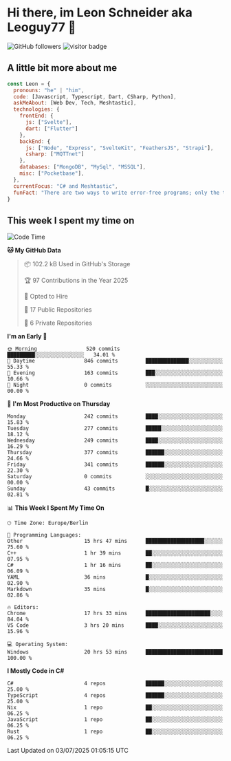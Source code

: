 # Hi there, im Leon Schneider aka Leoguy77 👋

![GitHub followers](https://img.shields.io/github/followers/leoguy77.svg?style=social&label=Followers) ![visitor badge](https://vbr.nathanchung.dev/badge?page_id=Leoguy77)

## A little bit more about me

```javascript
const Leon = {
  pronouns: "he" | "him",
  code: [Javascript, Typescript, Dart, CSharp, Python],
  askMeAbout: [Web Dev, Tech, Meshtastic],
  technologies: {
    frontEnd: {
      js: ["Svelte"],
      dart: ["Flutter"]
    },
    backEnd: {
      js: ["Node", "Express", "SvelteKit", "FeathersJS", "Strapi"],
      csharp: ["MQTTnet"]
    },
    databases: ["MongoDB", "MySql", "MSSQL"],
    misc: ["Pocketbase"],
  },
  currentFocus: "C# and Meshtastic",
  funFact: "There are two ways to write error-free programs; only the third one works"
}
```

## This week I spent my time on

<!--START_SECTION:waka-->
![Code Time](http://img.shields.io/badge/Code%20Time-625%20hrs%2025%20mins-blue)

**🐱 My GitHub Data** 

> 📦 102.2 kB Used in GitHub's Storage 
 > 
> 🏆 97 Contributions in the Year 2025
 > 
> 💼 Opted to Hire
 > 
> 📜 17 Public Repositories 
 > 
> 🔑 6 Private Repositories 
 > 
**I'm an Early 🐤** 

```text
🌞 Morning                520 commits         █████████░░░░░░░░░░░░░░░░   34.01 % 
🌆 Daytime                846 commits         ██████████████░░░░░░░░░░░   55.33 % 
🌃 Evening                163 commits         ███░░░░░░░░░░░░░░░░░░░░░░   10.66 % 
🌙 Night                  0 commits           ░░░░░░░░░░░░░░░░░░░░░░░░░   00.00 % 
```
📅 **I'm Most Productive on Thursday** 

```text
Monday                   242 commits         ████░░░░░░░░░░░░░░░░░░░░░   15.83 % 
Tuesday                  277 commits         █████░░░░░░░░░░░░░░░░░░░░   18.12 % 
Wednesday                249 commits         ████░░░░░░░░░░░░░░░░░░░░░   16.29 % 
Thursday                 377 commits         ██████░░░░░░░░░░░░░░░░░░░   24.66 % 
Friday                   341 commits         ██████░░░░░░░░░░░░░░░░░░░   22.30 % 
Saturday                 0 commits           ░░░░░░░░░░░░░░░░░░░░░░░░░   00.00 % 
Sunday                   43 commits          █░░░░░░░░░░░░░░░░░░░░░░░░   02.81 % 
```


📊 **This Week I Spent My Time On** 

```text
🕑︎ Time Zone: Europe/Berlin

💬 Programming Languages: 
Other                    15 hrs 47 mins      ███████████████████░░░░░░   75.60 % 
C++                      1 hr 39 mins        ██░░░░░░░░░░░░░░░░░░░░░░░   07.95 % 
C#                       1 hr 16 mins        ██░░░░░░░░░░░░░░░░░░░░░░░   06.09 % 
YAML                     36 mins             █░░░░░░░░░░░░░░░░░░░░░░░░   02.90 % 
Markdown                 35 mins             █░░░░░░░░░░░░░░░░░░░░░░░░   02.86 % 

🔥 Editors: 
Chrome                   17 hrs 33 mins      █████████████████████░░░░   84.04 % 
VS Code                  3 hrs 20 mins       ████░░░░░░░░░░░░░░░░░░░░░   15.96 % 

💻 Operating System: 
Windows                  20 hrs 53 mins      █████████████████████████   100.00 % 
```

**I Mostly Code in C#** 

```text
C#                       4 repos             ██████░░░░░░░░░░░░░░░░░░░   25.00 % 
TypeScript               4 repos             ██████░░░░░░░░░░░░░░░░░░░   25.00 % 
Nix                      1 repo              ██░░░░░░░░░░░░░░░░░░░░░░░   06.25 % 
JavaScript               1 repo              ██░░░░░░░░░░░░░░░░░░░░░░░   06.25 % 
Rust                     1 repo              ██░░░░░░░░░░░░░░░░░░░░░░░   06.25 % 
```




 Last Updated on 03/07/2025 01:05:15 UTC
<!--END_SECTION:waka-->
